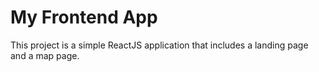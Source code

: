 # My Frontend App
This project is a simple ReactJS application that includes a landing page and a map page.
